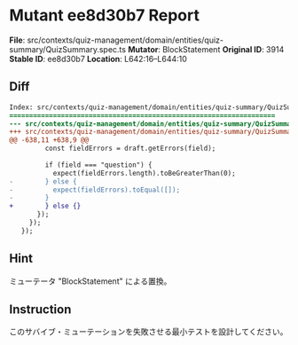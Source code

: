 # Mutant ee8d30b7 Report

**File**: src/contexts/quiz-management/domain/entities/quiz-summary/QuizSummary.spec.ts
**Mutator**: BlockStatement
**Original ID**: 3914
**Stable ID**: ee8d30b7
**Location**: L642:16–L644:10

## Diff

```diff
Index: src/contexts/quiz-management/domain/entities/quiz-summary/QuizSummary.spec.ts
===================================================================
--- src/contexts/quiz-management/domain/entities/quiz-summary/QuizSummary.spec.ts	original
+++ src/contexts/quiz-management/domain/entities/quiz-summary/QuizSummary.spec.ts	mutated #3914
@@ -638,11 +638,9 @@
         const fieldErrors = draft.getErrors(field);
 
         if (field === "question") {
           expect(fieldErrors.length).toBeGreaterThan(0);
-        } else {
-          expect(fieldErrors).toEqual([]);
-        }
+        } else {}
       });
     });
   });
```

## Hint

ミューテータ "BlockStatement" による置換。

## Instruction

このサバイブ・ミューテーションを失敗させる最小テストを設計してください。
